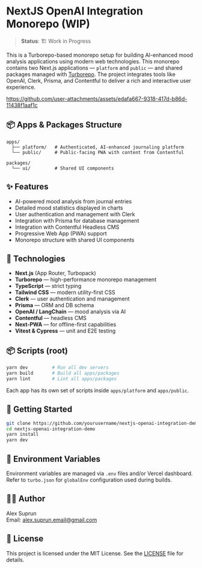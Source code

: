 # NextJS OpenAI Integration Monorepo (WIP)

> **Status**: 🏗️ Work in Progress

This is a Turborepo-based monorepo setup for building AI-enhanced mood analysis applications using modern web technologies.
This monorepo contains two Next.js applications — `platform` and `public` — and shared packages managed with [Turborepo](https://turbo.build/). The project integrates tools like OpenAI, Clerk, Prisma, and Contentful to deliver a rich and interactive user experience.

https://github.com/user-attachments/assets/edafa667-9318-417d-b86d-11438f1aaf1c

## 📦 Apps & Packages Structure

```
apps/
  ├── platform/   # Authenticated, AI-enhanced journaling platform
  └── public/     # Public-facing PWA with content from Contentful

packages/
  └── ui/         # Shared UI components
```

## ✨ Features

- AI-powered mood analysis from journal entries
- Detailed mood statistics displayed in charts
- User authentication and management with Clerk
- Integration with Prisma for database management
- Integration with Contentful Headless CMS
- Progressive Web App (PWA) support
- Monorepo structure with shared UI components

## 🧰 Technologies

- **Next.js** (App Router, Turbopack)
- **Turborepo** — high-performance monorepo management
- **TypeScript** — strict typing
- **Tailwind CSS** — modern utility-first CSS
- **Clerk** — user authentication and management
- **Prisma** — ORM and DB schema
- **OpenAI / LangChain** — mood analysis via AI
- **Contentful** — headless CMS
- **Next-PWA** — for offline-first capabilities
- **Vitest & Cypress** — unit and E2E testing

## 📦 Scripts (root)

```bash
yarn dev         # Run all dev servers
yarn build       # Build all apps/packages
yarn lint        # Lint all apps/packages
```

Each app has its own set of scripts inside `apps/platform` and `apps/public`.

## 🚀 Getting Started

```bash
git clone https://github.com/yourusername/nextjs-openai-integration-demo.git
cd nextjs-openai-integration-demo
yarn install
yarn dev
```

## 📁 Environment Variables

Environment variables are managed via `.env` files and/or Vercel dashboard.
Refer to `turbo.json` for `globalEnv` configuration used during builds.

## 🧑‍💻 Author

Alex Suprun  
Email: alex.suprun.email@gmail.com

## 📄 License

This project is licensed under the MIT License. See the [LICENSE](LICENSE) file for details.
